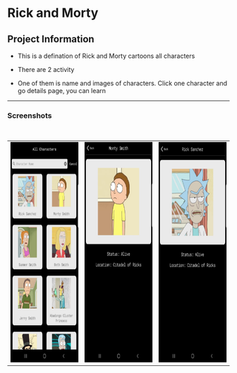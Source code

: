 # Rick and Morty


## Project Information

- This is a defination of Rick and Morty cartoons all characters

- There are 2 activity

- One of them is name and images of characters. Click one character and go details page, you can learn 
  
---

### Screenshots

 <br />
<table>
  <tr>
    <td><img src="screen_shots/3.jpeg" alt="splash_screen" width="250" height="500"></td>
    <td><img src="screen_shots/2.jpeg" width="250" height="500"></td>
    <td><img src="screen_shots/1.jpeg" width="250" height="500"></td>
  </tr>
 </table>
 <br />
 

